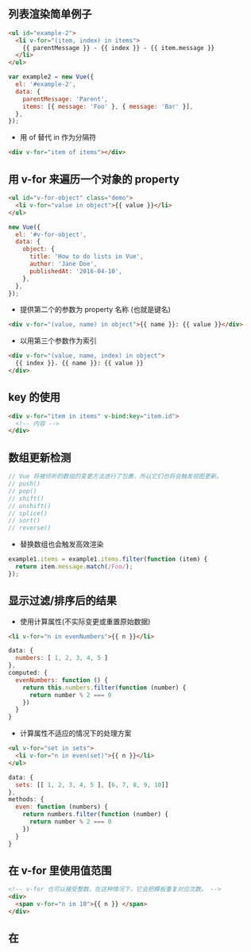 ## 列表渲染简单例子

```html
<ul id="example-2">
  <li v-for="(item, index) in items">
    {{ parentMessage }} - {{ index }} - {{ item.message }}
  </li>
</ul>
```

```js
var example2 = new Vue({
  el: '#example-2',
  data: {
    parentMessage: 'Parent',
    items: [{ message: 'Foo' }, { message: 'Bar' }],
  },
});
```

- 用 of 替代 in 作为分隔符

```html
<div v-for="item of items"></div>
```

## 用 v-for 来遍历一个对象的 property

```html
<ul id="v-for-object" class="demo">
  <li v-for="value in object">{{ value }}</li>
</ul>
```

```js
new Vue({
  el: '#v-for-object',
  data: {
    object: {
      title: 'How to do lists in Vue',
      author: 'Jane Doe',
      publishedAt: '2016-04-10',
    },
  },
});
```

- 提供第二个的参数为 property 名称 (也就是键名)

```html
<div v-for="(value, name) in object">{{ name }}: {{ value }}</div>
```

- 以用第三个参数作为索引

```html
<div v-for="(value, name, index) in object">
  {{ index }}. {{ name }}: {{ value }}
</div>
```

## key 的使用

```html
<div v-for="item in items" v-bind:key="item.id">
  <!-- 内容 -->
</div>
```

## 数组更新检测

```js
// Vue 将被侦听的数组的变更方法进行了包裹，所以它们也将会触发视图更新。
// push()
// pop()
// shift()
// unshift()
// splice()
// sort()
// reverse()
```

- 替换数组也会触发高效渲染

```js
example1.items = example1.items.filter(function (item) {
  return item.message.match(/Foo/);
});
```

## 显示过滤/排序后的结果

- 使用计算属性(不实际变更或重置原始数据)

```html
<li v-for="n in evenNumbers">{{ n }}</li>
```

```js
data: {
  numbers: [ 1, 2, 3, 4, 5 ]
},
computed: {
  evenNumbers: function () {
    return this.numbers.filter(function (number) {
      return number % 2 === 0
    })
  }
}
```

- 计算属性不适应的情况下的处理方案

```html
<ul v-for="set in sets">
  <li v-for="n in even(set)">{{ n }}</li>
</ul>
```

```js
data: {
  sets: [[ 1, 2, 3, 4, 5 ], [6, 7, 8, 9, 10]]
},
methods: {
  even: function (numbers) {
    return numbers.filter(function (number) {
      return number % 2 === 0
    })
  }
}
```

## 在 v-for 里使用值范围

```html
<!-- v-for 也可以接受整数。在这种情况下，它会把模板重复对应次数。 -->
<div>
  <span v-for="n in 10">{{ n }} </span>
</div>
```

## 在 <template> 上使用 v-for

```html
<ul>
  <template v-for="item in items">
    <li>{{ item.msg }}</li>
    <li class="divider" role="presentation"></li>
  </template>
</ul>
```

## v-for 与 v-if 一同使用

```html
<!-- 不推荐在同一元素上使用 v-if 和 v-for -->

<!-- 当它们处于同一节点，v-for 的优先级比 v-if 更高，这意味着 v-if 将分别重复运行于每个 v-for 循环中。当你只想为部分项渲染节点时，这种优先级的机制会十分有用，如下： -->
<li v-for="todo in todos" v-if="!todo.isComplete">{{ todo }}</li>
```

```html
<!-- 如果你的目的是有条件地跳过循环的执行，那么可以将 v-if 置于外层元素 (或 <template>) 上。 -->
```

## 在组件上使用 v-for

```html
<!-- 可以像在任何普通元素上一样使用 v-for -->
<!-- 当在组件上使用 v-for 时，key 现在是必须的 -->
<my-component v-for="item in items" :key="item.id"></my-component>

<!-- 为了把迭代数据传递到组件里，我们要使用 prop： -->
<my-component
  v-for="(item, index) in items"
  v-bind:item="item"
  v-bind:index="index"
  v-bind:key="item.id"
></my-component>
```
